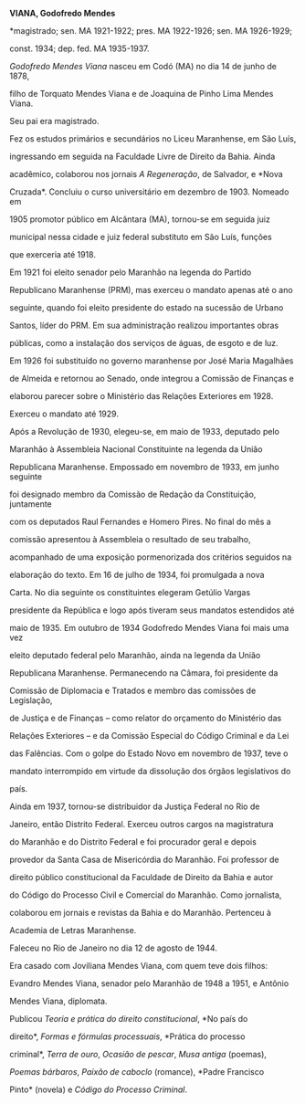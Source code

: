 **VIANA, Godofredo Mendes**



\*magistrado; sen. MA 1921-1922; pres. MA 1922-1926; sen. MA 1926-1929;

const. 1934; dep. fed. MA 1935-1937.



*Godofredo Mendes Viana* nasceu em Codó (MA) no dia 14 de junho de 1878,

filho de Torquato Mendes Viana e de Joaquina de Pinho Lima Mendes Viana.

Seu pai era magistrado.



Fez os estudos primários e secundários no Liceu Maranhense, em São Luís,

ingressando em seguida na Faculdade Livre de Direito da Bahia. Ainda

acadêmico, colaborou nos jornais *A Regeneração*, de Salvador, e *Nova

Cruzada*. Concluiu o curso universitário em dezembro de 1903. Nomeado em

1905 promotor público em Alcântara (MA), tornou-se em seguida juiz

municipal nessa cidade e juiz federal substituto em São Luís, funções

que exerceria até 1918.



Em 1921 foi eleito senador pelo Maranhão na legenda do Partido

Republicano Maranhense (PRM), mas exerceu o mandato apenas até o ano

seguinte, quando foi eleito presidente do estado na sucessão de Urbano

Santos, líder do PRM. Em sua administração realizou importantes obras

públicas, como a instalação dos serviços de águas, de esgoto e de luz.

Em 1926 foi substituído no governo maranhense por José Maria Magalhães

de Almeida e retornou ao Senado, onde integrou a Comissão de Finanças e

elaborou parecer sobre o Ministério das Relações Exteriores em 1928.

Exerceu o mandato até 1929.



Após a Revolução de 1930, elegeu-se, em maio de 1933, deputado pelo

Maranhão à Assembleia Nacional Constituinte na legenda da União

Republicana Maranhense. Empossado em novembro de 1933, em junho seguinte

foi designado membro da Comissão de Redação da Constituição, juntamente

com os deputados Raul Fernandes e Homero Pires. No final do mês a

comissão apresentou à Assembleia o resultado de seu trabalho,

acompanhado de uma exposição pormenorizada dos critérios seguidos na

elaboração do texto. Em 16 de julho de 1934, foi promulgada a nova

Carta. No dia seguinte os constituintes elegeram Getúlio Vargas

presidente da República e logo após tiveram seus mandatos estendidos até

maio de 1935. Em outubro de 1934 Godofredo Mendes Viana foi mais uma vez

eleito deputado federal pelo Maranhão, ainda na legenda da União

Republicana Maranhense. Permanecendo na Câmara, foi presidente da

Comissão de Diplomacia e Tratados e membro das comissões de Legislação,

de Justiça e de Finanças – como relator do orçamento do Ministério das

Relações Exteriores – e da Comissão Especial do Código Criminal e da Lei

das Falências. Com o golpe do Estado Novo em novembro de 1937, teve o

mandato interrompido em virtude da dissolução dos órgãos legislativos do

país.



Ainda em 1937, tornou-se distribuidor da Justiça Federal no Rio de

Janeiro, então Distrito Federal. Exerceu outros cargos na magistratura

do Maranhão e do Distrito Federal e foi procurador geral e depois

provedor da Santa Casa de Misericórdia do Maranhão. Foi professor de

direito público constitucional da Faculdade de Direito da Bahia e autor

do Código do Processo Civil e Comercial do Maranhão. Como jornalista,

colaborou em jornais e revistas da Bahia e do Maranhão. Pertenceu à

Academia de Letras Maranhense.



Faleceu no Rio de Janeiro no dia 12 de agosto de 1944.



Era casado com Joviliana Mendes Viana, com quem teve dois filhos:

Evandro Mendes Viana, senador pelo Maranhão de 1948 a 1951, e Antônio

Mendes Viana, diplomata.



Publicou *Teoria e prática do direito constitucional*, *No país do

direito*, *Formas e fórmulas processuais*, *Prática do processo

criminal*, *Terra de ouro*, *Ocasião de pescar*, *Musa antiga* (poemas),

*Poemas bárbaros*, *Paixão de caboclo* (romance), *Padre Francisco

Pinto* (novela) e *Código do Processo Criminal*.



